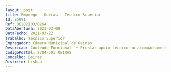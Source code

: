 ```yaml
--- 
layout: post
title: Emprego - Oeiras - Técnico Superior
Id: 85091
Ref: OE202103/0264
DataAbertura: 2021-03-08
DataFecho: 2021-03-22
Trabalho: Técnico Superior
Empregador: Câmara Municipal de Oeiras
Descricao: Conteúdo Funcional  • Prestar apoio técnico no acompanhamento, elaboração e gestão dos Planos Municipais de incidência territorial, assente na utilização de tecnologias de informação geográfica, nomeadamente Planos Municipais de Ordenamento do Território (PMOT), incluindo o Plano Diretor Municipal, cartas da Reserva Agrícola Nacional e Reserva Ecológica Nacional, assegurando a sua integração no SIG Municipal  • Recolha e produção de informação georreferenciada de apoio ao planeamento e à gestão urbanística, assegurando a sua integração no SIG Municipal, nomeadamente processos urbanísticos, servidões e restrições de utilidade pública, cadastro, de suporte à decisão  • Processamento, análise e modelação de dados e informação de interesse municipal espacialmente referenciados, incluindo deteção remota, organizando dados gráficos, através de cartografia de base, temática e dados alfanuméricos, do tipo estatístico e descritivo, visando a construção de sistemas de apoio à decisão  • Apoio especializado no que respeita à introdução de conteúdos e utilização das aplicações SIG, respondendo às solicitações no que se refere à execução de cartas temáticas, estudos espaciais, produção de informação de apoio à decisão  •  Conceber, manter e disponibilizar metadados, visando a criação de uma infraestrutura de dados do Urbanismo Municipal. • Desenvolvimento de funções consultivas, de estudo, planeamento, programação, avaliação e aplicação de métodos e processos de natureza técnica e ou científica, que fundamentam e preparam a decisão  • Elaboração, autonomamente ou em grupo, de pareceres e projetos, designadamente na definição e concretização das políticas do município na área do ordenamento do território, planeamento, informação geográfica e gestão dos SIG (Sistemas de Informação Geográfica) colaborando na definição das linhas orientadoras do SIG Municipal, de acordo com as necessidades do Município  Perfil profissional •  Autonomia técnica no desempenho de tarefas •  Espirito de equipa e trabalho de grupo •  Foco no cumprimento de metas e objetivos •  Proatividade, sentido crítico do trabalho desenvolvido, iniciativa e criatividade na resolução de problemas • Conhecimentos na ótica do utilizador de programas como o QuantumGis, Autocad, Office, etc 
CodigoPostal: 2784-501 OEIRAS
Concelho: Oeiras
Distrito: Lisboa
--- 
```

